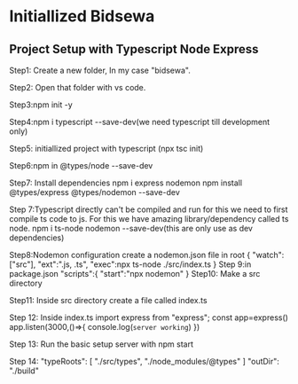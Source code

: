 # Initiallized Bidsewa

## Project Setup with Typescript Node Express

Step1: Create a new folder, In my case "bidsewa".

Step2: Open that folder with vs code.

Step3:npm init -y

Step4:npm i typescript --save-dev(we need typescript till development only)

Step5: initiallized project with typescript (npx tsc init)

Step6:npm in @types/node --save-dev

Step7: Install dependencies
npm i express nodemon
npm install @types/express @types/nodemon --save-dev

Step 7:Typescript directly can't be compiled and run for this we need to first compile ts code to js. For this we have amazing library/dependency called ts node.
npm i ts-node nodemon --save-dev(this are only use as dev dependencies)

Step8:Nodemon configuration
create a nodemon.json file in root
{
"watch":["src"],
"ext":".js, .ts",
"exec":npx ts-node ./src/index.ts
}
Step 9:in package.json
"scripts":{
"start":"npx nodemon"
}
Step10: Make a src directory

Step11: Inside src directory create a file called index.ts

Step 12: Inside index.ts
import express from "express";
const app=express()
app.listen(3000,()=>{
console.log(`server working`)
})

Step 13: Run the basic setup server with
npm start

Step 14:
"typeRoots": [
"./src/types",
"./node_modules/@types"
]
"outDir": "./build"
